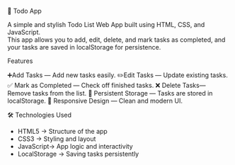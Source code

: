 📝 Todo App

A simple and stylish Todo List Web App built using HTML, CSS, and JavaScript.  
This app allows you to add, edit, delete, and mark tasks as completed, and your tasks are saved in localStorage for persistence.

 Features
 
➕Add Tasks — Add new tasks easily.
✏️Edit Tasks — Update existing tasks.
✅ Mark as Completed — Check off finished tasks.
❌ Delete Tasks— Remove tasks from the list.
💾 Persistent Storage — Tasks are stored in localStorage.
🎨 Responsive Design — Clean and modern UI.

🛠️ Technologies Used

- HTML5 → Structure of the app  
- CSS3 → Styling and layout  
- JavaScript→ App logic and interactivity  
- LocalStorage → Saving tasks persistently  








